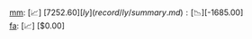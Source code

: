 [mm](record/mm/summary.md): [📈] [$7252.60]  
[ly](record/ly/summary.md): [📉] [$-1685.00]  
[fa](record/fa/summary.md): [📈] [$0.00]  
